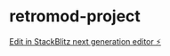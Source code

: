 # retromod-project

[Edit in StackBlitz next generation editor ⚡️](https://stackblitz.com/~/github.com/ploneo/retromod-project)